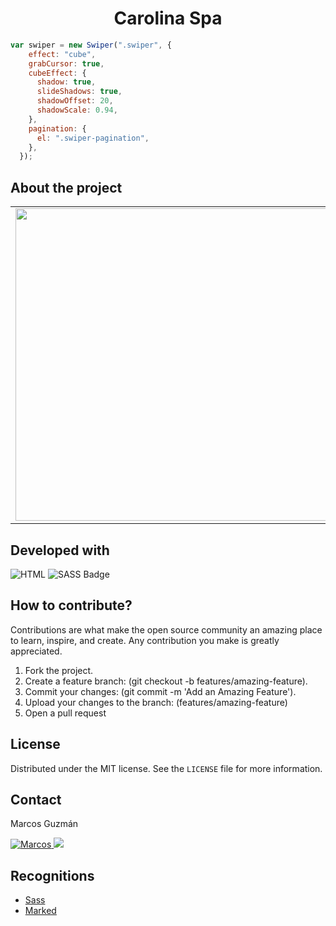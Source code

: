 <h1 align="center">Carolina Spa</h1>

```javascript
var swiper = new Swiper(".swiper", {
    effect: "cube",
    grabCursor: true,
    cubeEffect: {
      shadow: true,
      slideShadows: true,
      shadowOffset: 20,
      shadowScale: 0.94,
    },
    pagination: {
      el: ".swiper-pagination",
    },
  });
```

## About the project
<table width="100%">
    <tbody width="100%">
        <tr>
            <td rowspan=5 align="rigth">
                <img src="https://github.com/marcosguz/carolina-spa/assets/75583218/c6277ead-ebe4-4e74-92a5-b724ef3d9c5c" width="500px">
            </td>
        </tr>
        <tr>
            <td align="justify">This web application is developed for educational purposes to implement preprocessor code.</td>
        </tr>
        <tr>
            <td align="justify">
				<a href="https://spa-salon.netlify.app/">Carolina Spa</a>
			</td>
        </tr>
    </tbody>
</table>

## Developed with
![HTML](https://img.shields.io/badge/HTML5-E34F26?style=for-the-badge&logo=html5&logoColor=white)
![SASS Badge](https://img.shields.io/badge/Sass-CC6699?style=for-the-badge&logo=sass&logoColor=white)

## How to contribute?
Contributions are what make the open source community an amazing place to learn, inspire, and create. Any contribution you make is greatly appreciated.

1. Fork the project.
2. Create a feature branch: (git checkout -b features/amazing-feature).
3. Commit your changes: (git commit -m 'Add an Amazing Feature').
4. Upload your changes to the branch: (features/amazing-feature)
5. Open a pull request

## License
Distributed under the MIT license. See the `LICENSE` file for more information.

## Contact
Marcos Guzmán

<a href="https://www.linkedin.com/in/marcos-guzman-nazareno" target="blank">
      <img src="https://img.shields.io/badge/LinkedIn-0077B5?style=for-the-badge&logo=linkedin&logoColor=white" alt="Marcos"/>
</a>
<a href="https://twitter.com/marccosgz" target="blank">
      <img src="https://img.shields.io/badge/Twitter-1DA1F2?style=for-the-badge&logo=twitter&logoColor=white" />
</a>

## Recognitions
- [Sass](https://github.com/sass/sass)
- [Marked](https://marked.js.org/)

